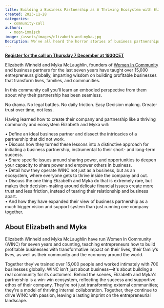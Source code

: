 ```yaml
---
title: Building a Business Partnership as A Thriving Ecosystem with Elizabeth Winheld and Myka McLaughlin
created: 2023-11-28
categories:
  - community-call
authors:
  - moon-immisch
image: /assets/images/elizabeth-and-myka.jpg
Decription: We’ve all heard the horror stories of business partnerships gone wrong, but Elizabeth and Myka have learned how to create their company and partnership like a thriving community and ecosystem.
---
```

[**Register for the call on Thursday 7 December at 1930CET**](https://us02web.zoom.us/meeting/register/tZcpcu-oqTkiGNIO3Xs7xcUQqMQ48hqhHQ9M)

Elizabeth Winheld and Myka McLaughlin, founders of [Women In Community](https://womenincommunity.com/) and business partners for the last seven years have taught over 15,000 entrepreneurs globally, imparting wisdom on building profitable businesses that transform lives, families, and communities.

In this community call you’ll learn an embodied perspective from them about why their partnership has been seamless. 

No drama. No legal battles. No daily friction. Easy Decision making. Greater trust over time, not less.  

Having learned how to create their company and partnership like a thriving community and ecosystem Elizabeth and Myka will:

• Define an ideal business partner and dissect the intricacies of a partnership that did not work.<br/>
• Discuss how they turned these lessons into a distinctive approach for initiating a business partnership, instrumental to their short- and long-term success. <br/>
• Share specific issues around sharing power, and opportunities to deepen your capacity to share power and empower others in business. <br/>
• Detail how they operate WINC not just as a business, but as an ecosystem, where everyone gets to thrive inside the company and out. <br/>
• Discuss the one thing Elizabeth and Myka do that is extremely rare, but makes their decision-making around delicate financial issues create more trust and less friction, instead of tearing their relationship and business apart. <br/>
• And how they have expanded their view of business partnership as a much bigger vision and support system than just running one company together. <br/>

## About Elizabeth and Myka
Elizabeth Winheld and Myka McLaughlin have run Women In Community (WINC) for seven years and counting, teaching entrepreneurs how to build profitable businesses with transformative impact on their lives, their family’s lives, as well as their community and the economy around the world. 

Together they've trained over 15,000 people and worked intimately with 700 businesses globally. WINC isn't just about business—it's about building a real community for its customers. Behind the scenes, Elizabeth and Myka's partnership is a win-win ecosystem, reflecting the success and supportive ethos of their company. They're not just transforming external communities; they're a model of thriving internal collaboration. Together, they continue to drive WINC with passion, leaving a lasting imprint on the entrepreneurial landscape.
